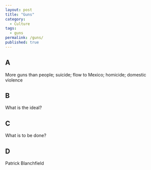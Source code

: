 ```yaml
---
layout: post
title: "Guns"
category:
  - Culture
tags:
  - guns
permalink: /guns/
published: true
---
```


## A

More guns than people; suicide; flow to Mexico; homicide; domestic violence

## B

What is the ideal?

## C

What is to be done?

## D

Patrick Blanchfield
